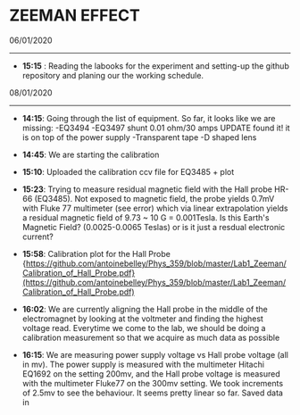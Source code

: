 ZEEMAN EFFECT
============

06/01/2020
__________

* **15:15** : Reading the labooks for the experiment and setting-up the github repository and planing our the working schedule.

08/01/2020
__________

* **14:15**: Going through the list of equipment. So far, it looks like we are missing:
-EQ3494
-EQ3497 shunt 0.01 ohm/30 amps UPDATE found it! it is on top of the power supply
-Transparent tape
-D shaped lens

* **14:45**: We are starting the calibration

* **15:10**: Uploaded the calibration ccv file for EQ3485 + plot

* **15:23**: Trying to measure residual magnetic field with the Hall probe HR-66 (EQ3485). Not exposed to magnetic field, the probe yields 0.7mV with Fluke 77 multimeter (see error) which via linear extrapolation yields a residual magnetic field of 9.73 ~ 10 G = 0.001Tesla. Is this Earth's Magnetic Field? (0.0025-0.0065 Teslas) or is it just a resdual electronic current?

* **15:58**: Calibration plot for the Hall Probe
{https://github.com/antoinebelley/Phys_359/blob/master/Lab1_Zeeman/Calibration_of_Hall_Probe.pdf}(https://github.com/antoinebelley/Phys_359/blob/master/Lab1_Zeeman/Calibration_of_Hall_Probe.pdf)

* **16:02**: We are currently aligning the Hall probe in the middle of the electromagnet by looking at the voltmeter and finding the highest voltage read.
Everytime we come to the lab, we should be doing a calibration measurement so that we acquire as much data as possible

* **16:15**: We are measuring power supply voltage vs Hall probe voltage (all in mv). The power supply is measured with the multimeter Hitachi EQ1692 on the setting 200mv, and the Hall probe voltage is measured with the multimeter Fluke77 on the 300mv setting. We took increments of 2.5mv to see the behaviour. It seems pretty linear so far. Saved data in 

